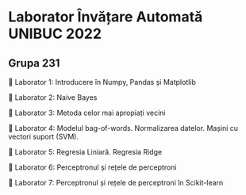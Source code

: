 
# Laborator Învățare Automată UNIBUC 2022
## Grupa 231

📌 Laborator 1: Introducere în Numpy, Pandas și Matplotlib

📌 Laborator 2: Naive Bayes

📌 Laborator 3: Metoda celor mai apropiați vecini

📌 Laborator 4: Modelul bag-of-words. Normalizarea datelor. Mașini cu vectori suport (SVM).

📌 Laborator 5: Regresia Liniară. Regresia Ridge

📌 Laborator 6: Perceptronul și rețele de perceptroni

📌 Laborator 7: Perceptronul și rețele de perceptroni în Scikit-learn
